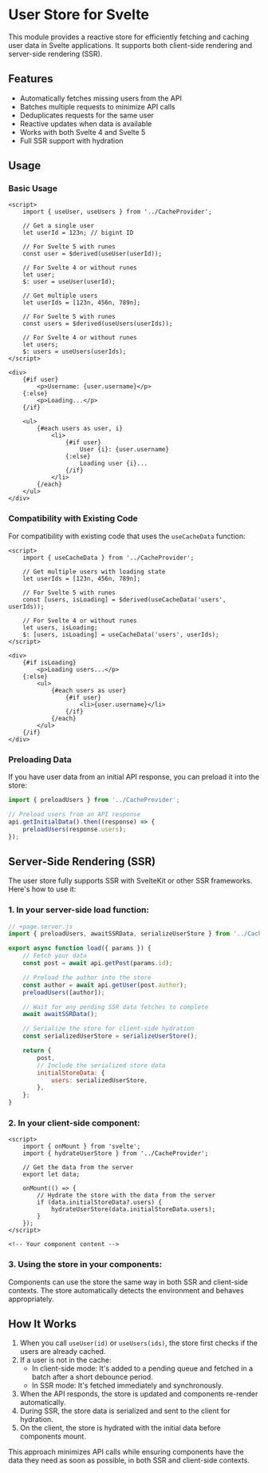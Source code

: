 # User Store for Svelte

This module provides a reactive store for efficiently fetching and caching user data in Svelte applications. It supports both client-side rendering and server-side rendering (SSR).

## Features

- Automatically fetches missing users from the API
- Batches multiple requests to minimize API calls
- Deduplicates requests for the same user
- Reactive updates when data is available
- Works with both Svelte 4 and Svelte 5
- Full SSR support with hydration

## Usage

### Basic Usage

```svelte
<script>
	import { useUser, useUsers } from '../CacheProvider';

	// Get a single user
	let userId = 123n; // bigint ID

	// For Svelte 5 with runes
	const user = $derived(useUser(userId));

	// For Svelte 4 or without runes
	let user;
	$: user = useUser(userId);

	// Get multiple users
	let userIds = [123n, 456n, 789n];

	// For Svelte 5 with runes
	const users = $derived(useUsers(userIds));

	// For Svelte 4 or without runes
	let users;
	$: users = useUsers(userIds);
</script>

<div>
	{#if user}
		<p>Username: {user.username}</p>
	{:else}
		<p>Loading...</p>
	{/if}

	<ul>
		{#each users as user, i}
			<li>
				{#if user}
					User {i}: {user.username}
				{:else}
					Loading user {i}...
				{/if}
			</li>
		{/each}
	</ul>
</div>
```

### Compatibility with Existing Code

For compatibility with existing code that uses the `useCacheData` function:

```svelte
<script>
	import { useCacheData } from '../CacheProvider';

	// Get multiple users with loading state
	let userIds = [123n, 456n, 789n];

	// For Svelte 5 with runes
	const [users, isLoading] = $derived(useCacheData('users', userIds));

	// For Svelte 4 or without runes
	let users, isLoading;
	$: [users, isLoading] = useCacheData('users', userIds);
</script>

<div>
	{#if isLoading}
		<p>Loading users...</p>
	{:else}
		<ul>
			{#each users as user}
				{#if user}
					<li>{user.username}</li>
				{/if}
			{/each}
		</ul>
	{/if}
</div>
```

### Preloading Data

If you have user data from an initial API response, you can preload it into the store:

```ts
import { preloadUsers } from '../CacheProvider';

// Preload users from an API response
api.getInitialData().then((response) => {
	preloadUsers(response.users);
});
```

## Server-Side Rendering (SSR)

The user store fully supports SSR with SvelteKit or other SSR frameworks. Here's how to use it:

### 1. In your server-side load function:

```js
// +page.server.js
import { preloadUsers, awaitSSRData, serializeUserStore } from '../CacheProvider';

export async function load({ params }) {
	// Fetch your data
	const post = await api.getPost(params.id);

	// Preload the author into the store
	const author = await api.getUser(post.author);
	preloadUsers([author]);

	// Wait for any pending SSR data fetches to complete
	await awaitSSRData();

	// Serialize the store for client-side hydration
	const serializedUserStore = serializeUserStore();

	return {
		post,
		// Include the serialized store data
		initialStoreData: {
			users: serializedUserStore,
		},
	};
}
```

### 2. In your client-side component:

```svelte
<script>
	import { onMount } from 'svelte';
	import { hydrateUserStore } from '../CacheProvider';

	// Get the data from the server
	export let data;

	onMount(() => {
		// Hydrate the store with the data from the server
		if (data.initialStoreData?.users) {
			hydrateUserStore(data.initialStoreData.users);
		}
	});
</script>

<!-- Your component content -->
```

### 3. Using the store in your components:

Components can use the store the same way in both SSR and client-side contexts. The store automatically detects the environment and behaves appropriately.

## How It Works

1. When you call `useUser(id)` or `useUsers(ids)`, the store first checks if the users are already cached.
2. If a user is not in the cache:
   - In client-side mode: It's added to a pending queue and fetched in a batch after a short debounce period.
   - In SSR mode: It's fetched immediately and synchronously.
3. When the API responds, the store is updated and components re-render automatically.
4. During SSR, the store data is serialized and sent to the client for hydration.
5. On the client, the store is hydrated with the initial data before components mount.

This approach minimizes API calls while ensuring components have the data they need as soon as possible, in both SSR and client-side contexts.
